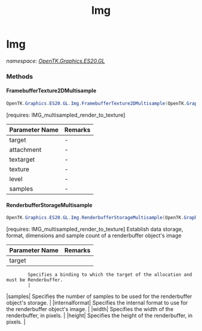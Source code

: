 ﻿---
title: Img
---

# Img
_namespace: [OpenTK.Graphics.ES20.GL](N-OpenTK.Graphics.ES20.GL.html)_



### Methods

#### FramebufferTexture2DMultisample
```csharp
OpenTK.Graphics.ES20.GL.Img.FramebufferTexture2DMultisample(OpenTK.Graphics.ES20.All,OpenTK.Graphics.ES20.All,OpenTK.Graphics.ES20.All,System.UInt32,System.Int32,System.Int32)
```
[requires: IMG_multisampled_render_to_texture]

|Parameter Name|Remarks|
|--------------|-------|
|target|-|
|attachment|-|
|textarget|-|
|texture|-|
|level|-|
|samples|-|


#### RenderbufferStorageMultisample
```csharp
OpenTK.Graphics.ES20.GL.Img.RenderbufferStorageMultisample(OpenTK.Graphics.ES20.RenderbufferTarget,System.Int32,OpenTK.Graphics.ES20.RenderbufferInternalFormat,System.Int32,System.Int32)
```
[requires: IMG_multisampled_render_to_texture]
 Establish data storage, format, dimensions and sample count of a renderbuffer object's image

|Parameter Name|Remarks|
|--------------|-------|
|target| 
            Specifies a binding to which the target of the allocation and must be Renderbuffer.
            |
|samples| 
            Specifies the number of samples to be used for the renderbuffer object's storage.
            |
|internalformat| 
            Specifies the internal format to use for the renderbuffer object's image.
            |
|width| 
            Specifies the width of the renderbuffer, in pixels.
            |
|height| 
            Specifies the height of the renderbuffer, in pixels.
            |





